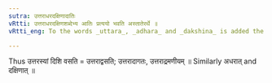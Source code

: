 ```yaml
---
sutra: उत्तराधरदक्षिणादातिः
vRtti: उत्तराधरदक्षिणशब्देभ्य आतिः प्रत्ययो भवति अस्तातेरर्थे ॥
vRtti_eng: To the words _uttara_, _adhara_ and _dakshina_ is added the affix _ati_, in the sense of _astati_.

---
```

Thus उत्तरस्यां दिशि वसति = उत्तराद्वसति; उत्तरादागतः, उत्तराद्रमणीयम् ॥ Similarly अधरात् and दक्षिणात् ॥